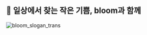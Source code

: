 ## 👋 일상에서 찾는 작은 기쁨, bloom과 함께 
![bloom_slogan_trans](https://github.com/user-attachments/assets/8a75281e-c9bb-49a6-98b1-fb58f2d20dce)

<!--

**Here are some ideas to get you started:**

🙋‍♀️ A short introduction - what is your organization all about?
🌈 Contribution guidelines - how can the community get involved?
👩‍💻 Useful resources - where can the community find your docs? Is there anything else the community should know?
🍿 Fun facts - what does your team eat for breakfast?
🧙 Remember, you can do mighty things with the power of [Markdown](https://docs.github.com/github/writing-on-github/getting-started-with-writing-and-formatting-on-github/basic-writing-and-formatting-syntax)
-->
